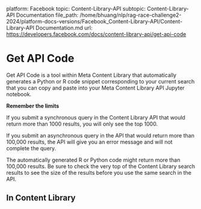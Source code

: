 platform: Facebook
topic: Content-Library-API
subtopic: Content-Library-API Documentation
file_path: /home/bhuang/nlp/rag-race-challenge2-2024/platform-docs-versions/Facebook_Content-Library-API/Content-Library-API Documentation.md
url: https://developers.facebook.com/docs/content-library-api/get-api-code

# Get API Code

Get API Code is a tool within Meta Content Library that automatically generates a Python or R code snippet corresponding to your current search that you can copy and paste into your Meta Content Library API Jupyter notebook.

**Remember the limits**

If you submit a synchronous query in the Content Library API that would return more than 1000 results, you will only see the top 1000.

If you submit an asynchronous query in the API that would return more than 100,000 results, the API will give you an error message and will not complete the query.

The automatically generated R or Python code might return more than 100,000 results. Be sure to check the very top of the Content Library search results to see the size of the results before you use the same search in the API.

## In Content Library